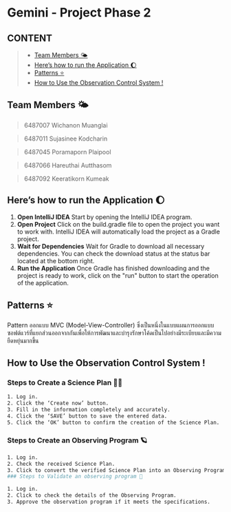 #  Gemini - Project Phase 2

## CONTENT
> * [Team Members 🌤️](#team-members-🌤️)
> * [Here’s how to run the Application 🌔](#here’s-how-to-run-the-application-🌔)
> * [Patterns ⭐️](#patterns-⭐️)
> * [How to Use the Observation Control System !](#how-to-use-the-observation-control-system-!)


## Team Members 🌤️

> 6487007 Wichanon  Muanglai

> 6487011 Sujasinee Kodcharin

> 6487045 Poramaporn Plaipool

> 6487066 Hareuthai Autthasom

> 6487092 Keeratikorn Kumeak

## Here’s how to run the Application 🌔

1. **Open IntelliJ IDEA** Start by opening the IntelliJ IDEA program.
2. **Open Project** Click on the build.gradle file to open the project you want to work with. IntelliJ IDEA will automatically load the project as a Gradle project.
3. **Wait for Dependencies** Wait for Gradle to download all necessary dependencies. You can check the download status at the status bar located at the bottom right.
4. **Run the Application** Once Gradle has finished downloading and the project is ready to work, click on the "run" button to start the operation of the application.

## Patterns ⭐️
Pattern ออกแบบ MVC (Model-View-Controller) ซึ่งเป็นหนึ่งในแบบแผนการออกแบบซอฟต์แวร์ที่แยกส่วนออกจากกันเพื่อให้การพัฒนาและบำรุงรักษาโค้ดเป็นไปอย่างมีระเบียบและมีความยืดหยุ่นมากขึ้น


## How to Use the Observation Control System !
### Steps to Create a Science Plan 👨‍🚀

```sh
1. Log in.
2. Click the ‘Create now’ button.
3. Fill in the information completely and accurately.
4. Click the ‘SAVE’ button to save the entered data.
5. Click the ‘OK’ button to confirm the creation of the Science Plan.
```

### Steps to Create an Observing Program 🪐

```sh
1. Log in.
2. Check the received Science Plan.
3. Click to convert the verified Science Plan into an Observing Program.
### Steps to Validate an observing program 🚀
```

```sh
1. Log in.
2. Click to check the details of the Observing Program.
3. Approve the observation program if it meets the specifications.
```
